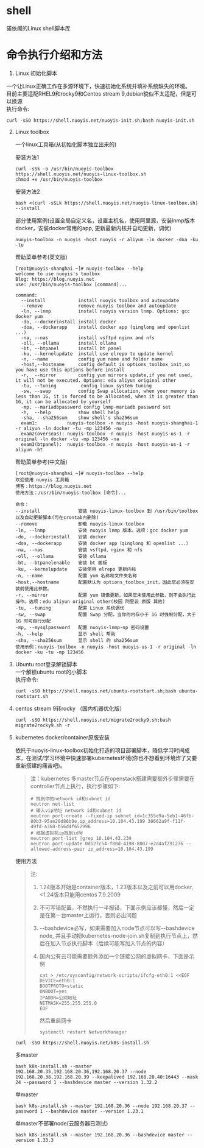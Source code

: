 # shell
诺依阁的Linux shell脚本库

# 命令执行介绍和方法  
1. Linux 初始化脚本  

  一个让Linux正确工作在多源环境下，快速初始化系统并填补系统缺失的环境。  
  目前主要适配RHEL9和rocky9和Centos stream 9,debian貌似不太适配，但是可以换源  
  执行命令:  

  ```
  curl -sSO https://shell.nuoyis.net/nuoyis-init.sh;bash nuoyis-init.sh
  ```
2. Linux toolbox

   一个linux工具箱(从初始化脚本独立出来的)  

   安装方法1

   ```
   curl -sSk -o /usr/bin/nuoyis-toolbox https://shell.nuoyis.net/nuoyis-linux-toolbox.sh
   chmod +x /usr/bin/nuoyis-toolbox
   ```

   安装方法2

   ``` 
   bash <(curl -sSLk https://shell.nuoyis.net/nuoyis-linux-toolbox.sh) --install
   ```

   

   部分使用案例(设置全局自定义名，设置主机名，使用阿里源，安装lnmp版本docker，安装docker常用的app, 更新最新内核并自动更新，调优)

     ```
   nuoyis-toolbox -n nuoyis -host nuoyis -r aliyun -ln docker -doa -ku -tu
     ```

   帮助菜单参考(英文版)

   ```
   [root@nuoyis-shanghai ~]# nuoyis-toolbox --help
   welcome to use nuoyis's toolbox
   Blog: https://blog.nuoyis.net
   use: /usr/bin/nuoyis-toolbox [command]...
   
   command:
     --install            install nuoyis toolbox and autoupdate
     --remove             remove nuoyis toolbox and autoupdate
     -ln, --lnmp          install nuoyis version lnmp. Options: gcc docker yum
     -do, --dockerinstall install docker
     -doa, --dockerapp    install docker app (qinglong and openlist ...)
     -na, --nas           install vsftpd nginx and nfs
     -oll, --ollama       install ollama
     -bt, --btpanel       install bt panel
     -ku, --kernelupdate  install use elrepo to update kernel
     -n, --name           config yum name and folder name
     -host,--hostname     config default is options_toolbox_init,so you have use this options before install
     -r,  --mirror        config yum mirrors update,if you not used, it will not be executed. Options: edu aliyun original other
     -tu, --tuning	       config linux system tuning
     -sw, --swap          config Swap allocation, when your memory is less than 1G, it is forced to be allocated, when it is greater than 1G, it can be allocated by yourself
     -mp, --mariadbpassword config lnmp-mariadb password set  
     -h,  --help          show shell help
     -sha, --sha256sum    show shell's sha256sum
     exam1:           nuoyis-toolbox -n nuoyis -host nuoyis-shanghai-1 -r aliyun -ln docker -tu -mp 123456 -na
     exam2(overseas): nuoyis-toolbox -n nuoyis -host nuoyis-us-1 -r original -ln docker -tu -mp 123456 -na
     exam3(btpanel):  nuoyis-toolbox -n nuoyis -host nuoyis-us-1 -r aliyun -bt
   ```

   帮助菜单参考(中文版)

   ```
   [root@nuoyis-shanghai ~]# nuoyis-toolbox --help
   欢迎使用 nuoyis 工具箱
   博客：https://blog.nuoyis.net
   使用方法：/usr/bin/nuoyis-toolbox [命令]...
   
   命令：
   --install              安装 nuoyis-linux-toolbox 到 /usr/bin/toolbox 以及自动更新脚本(可在crontab内删除)
   --remove               卸载 nuoyis-linux-toolbox
   -ln, --lnmp            安装 nuoyis lnmp 版本。选项：gcc docker yum
   -do, --dockerinstall   安装 docker
   -doa, --dockerapp      安装 docker app（qinglong 和 openlist ...）
   -na, --nas             安装 vsftpd、nginx 和 nfs
   -oll, --ollama         安装 ollama
   -bt, --btpanelenable   安装 bt 面板
   -ku, --kernelupdate    安装使用 elrepo 更新内核
   -n, --name             配置 yum 名称和文件夹名称
   -host,--hostname       配置默认为 options_toolbox_init，因此您必须在安装前使用此参数。
   -r, --mirror           配置 yum 镜像更新，如果您未使用此参数，则不会执行此操作。选项：edu aliyun original other(校园 阿里云 原版 其他)
   -tu, --tuning          配置 Linux 系统调优
   -sw, --swap            配置 Swap 分配，当你的内存小于 1G 时强制分配，大于 1G 时可自行分配
   -mp, --mysqlpassword   配置 nuoyis-lnmp-np 密码设置
   -h, --help             显示 shell 帮助
   -sha, --sha256sum      显示 shell 的 sha256sum
   使用示例：nuoyis-toolbox -n nuoyis -host nuoyis-us-1 -r original -ln docker -ku -tu -mp 123456
   ```

3. Ubuntu root登录解锁脚本  
   一个解锁ubuntu root的小脚本  
   执行命令:  

   ```
   curl -sSO https://shell.nuoyis.net/ubuntu-rootstart.sh;bash ubuntu-rootstart.sh
   ```

4. centos stream 9转rocky （国内机器优化版）

   ```
   curl -sSO https://shell.nuoyis.net/migrate2rocky9.sh;bash migrate2rocky9.sh -r
   ```

5. kubernetes docker/container原版安装

   依托于nuoyis-linux-toolbox初始化打造的项目部署脚本，降低学习时间成本，在测试/学习环境中快速部署kubernetes环境(你也不想看到环境炸了又要重新搭建的痛苦吧)。

   > 注：kubernetes 多master节点在openstack搭建需要额外步骤需要在controller节点上执行，执行步骤如下:
   >
   > ```
   > # 找到你的network id和subnet id
   > neutron net-list
   > # 输入vip地址 network id和subnet id
   > neutron port-create --fixed-ip subnet_id=1c355e9a-5eb1-46fb-80b3-95ae20d86b9e,ip_address=10.104.43.199 30662a9f-f11f-49fd-a360-b56d4f652996
   > # 根据虚拟机ip找到id号
   > neutron port-list |grep 10.104.43.239
   > neutron port-update 0d127c54-f80d-4198-8007-e2d4af291276 --allowed-address-pair ip_address=10.104.43.199
   > ```

   使用方法

   > 注: 
   >
   > 1. 1.24版本开始是container版本，1.23版本以及之前可以用docker,<1.24版本只能用centos 7.9.2009
   >
   > 2. 不可写错配置，不然执行一半报错，下面示例应该都懂，然后一定是在第一台master上运行，否则必出问题
   >
   > 3. --bashdevice必写，如果需要加入node节点可以写--bashdevice node, 并且手动把kubernetes-node-join.sh复制到执行节点上，然后在加入节点执行脚本（后续可能写加入节点的内容）
   >
   > 4. 国内公有云可能需要额外添加一个链接公网的虚拟网卡，下面是示例
   >
   >    ```
   >    cat > /etc/sysconfig/network-scripts/ifcfg-eth0:1 <<EOF
   >    DEVICE=eth0:1
   >    BOOTPROTO=static
   >    ONBOOT=yes
   >    IPADDR=公网地址
   >    NETMASK=255.255.255.0
   >    EOF
   >    ```
   >
   >    然后重启网卡
   >
   >    ```
   >    systemctl restart NetworkManager
   >    ```

   ```
   curl -sSO https://shell.nuoyis.net/k8s-install.sh
   ```

   多master

   ```
   bash k8s-install.sh --master 192.168.20.35,192.168.20.36,192.168.20.37 --node 192.168.20.38,192.168.20.39 --keepalived 192.168.20.40:16443 --mask 24 --password 1 --bashdevice master --version 1.32.2
   ```

   单master

   ```
   bash k8s-install.sh --master 192.168.20.36 --node 192.168.20.37 --password 1 --bashdevice master --version 1.23.1
   ```

   单master不部署node(云服务器已测试)

   ```
   bash k8s-install.sh --master 192.168.20.36 --bashdevice master --version 1.33.3
   ```

   
